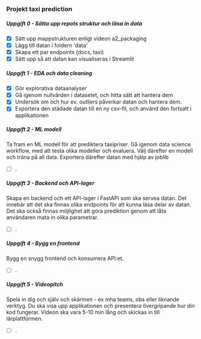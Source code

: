 ###  Projekt taxi prediction

##### Uppgift 0 - Sätta upp repots struktur och läsa in data
- [X] Sätt upp mappstrukturen enligt videon a2_packaging
- [X] Lägg till datan i foldern 'data'
- [X] Skapa ett par endpoints (docs, taxi)
- [X] Sätt upp så att datan kan visualiseras i Streamlit

##### Uppgift 1 - EDA och data cleaning
- [X] Gör explorativa dataanalyser
- [X] Gå igenom nullvärden i datasetet, och hitta sätt att hantera dem
- [X] Undersök om och hur ev. outliers påverkar datan och hantera dem. 
- [X] Exportera den städade datan till en ny csv-fil, och använd den fortsatt i applikationen
 
##### Uppgift 2 -  ML modell
Ta fram en ML modell för att prediktera taxipriser. Gå igenom data science workflow, med att testa olika
modeller och evaluera. Välj därefter en modell och träna på all data. Exportera därefter datan med hjälp av
joblib 
- [ ] .


##### Uppgift 3 -  Backend och API-lager
Skapa en backend och ett API-lager i FastAPI som ska servea datan. Det innebär att det ska finnas olika
endpoints för att kunna läsa delar av datan. Det ska också finnas möjlighet att göra prediktion genom att
låta användaren mata in olika parametrar.
- [ ] .



##### Uppgift 4 -   Bygg en frontend
Bygg en snygg frontend och konsumera API:et.
- [ ] .


##### Uppgift 5 - Videopitch
Spela in dig och själv och skärmen - ex mha teams, obs eller liknande verktyg. Du ska visa upp
applikationen och presentera övergripande hur din kod fungerar. Videon ska vara 5-10 min lång och skickas
in till lärplattformen.
- [ ] .
